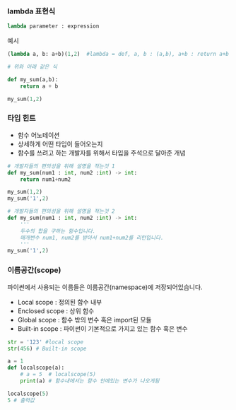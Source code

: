 ### lambda 표현식

```python
lambda parameter : expression
```

예시
```python
(lambda a, b: a+b)(1,2)  #lambda = def, a, b : (a,b), a+b : return a+b

# 위와 아래 같은 식

def my_sum(a,b):
    return a + b

my_sum(1,2)
```

### 타입 힌트
- 함수 어노테이션
- 상세하게 어떤 타입이 들어오는지
- 함수를 쓰려고 하는 개발자를 위해서 타입을 주석으로 달아준 개념

```python
# 개발자들의 편의성을 위해 설명을 적는것 1
def my_sum(num1 : int, num2 :int) -> int:  
    return num1+num2

my_sum(1,2)
my_sum('1',2)
```

```python
# 개발자들의 편의성을 위해 설명을 적는것 2
def my_sum(num1 : int, num2 :int) -> int:
    '''
    두수의 합을 구하는 함수입니다.
    매개변수 num1, num2를 받아서 num1+num2를 리턴입니다.  
    '''
my_sum('1',2)
```

### 이름공간(scope)
파이썬에서 사용되는 이름들은 이름공간(namespace)에 저장되어있습니다.
- Local scope : 정의된 함수 내부
- Enclosed scope : 상위 함수
- Global scope : 함수 밖의 변수 혹은 import된 모듈
- Built-in scope : 파이썬이 기본적으로 가지고 있는 함수 혹은 변수
```python
str = '123' #local scope
str(456) # Built-in scope
```
```python
a = 1
def localscope(a):
    # a = 5  # localscope(5)
    print(a) # 함수내에서는 함수 안에있는 변수가 나오게됨

localscope(5)
5 # 출력값
```